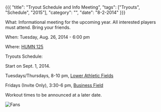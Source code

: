 ﻿{{{
  "title": "Tryout Schedule and Info Meeting",
  "tags": ["Tryouts", "Schedule", "2015"],
  "category": "",
  "date": "8-2-2014"
}}}

What: Informational meeting for the upcoming year. All interested players must attend. Bring your friends.  
  
When: Tuesday, Aug. 26, 2014 - 6:00 pm  
  
Where: [HUMN 125](http://www.colorado.edu/campusmap/map.html?bldg=HUMN)  
  
Tryouts Schedule:  
  
Start on Sept. 1, 2014.  
  
Tuesdays/Thursdays, 8-10 pm, [Lower Athletic Fields](http://www.colorado.edu/campusmap/map.html?bldg=W-AP)    
  
Fridays (Invite Only), 3:30-6 pm, [Business Field](http://www.colorado.edu/campusmap/map.html?bldg=W-BF)  
  
Workout times to be announced at a later date.  
  
![Fans](/images/fans.jpg)
